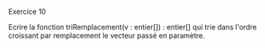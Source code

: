 Exercice 10

Ecrire la fonction triRemplacement(v : entier[]) : entier[] qui trie dans l'ordre croissant par remplacement le vecteur passé en paramètre.